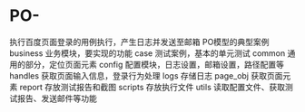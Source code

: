 # PO-
执行百度页面登录的用例执行，产生日志并发送至邮箱
PO模型的典型案例
  business 业务模块，要实现的功能
  case 测试案例，基本的单元测试
  common 通用的部分，定位页面元素
  config 配置模块，日志设置，邮箱设置，路径配置等
  handles 获取页面输入信息，登录行为处理
  logs 存储日志
  page_obj 获取页面元素
  report 存放测试报告和截图
  scripts 存放执行文件
  utils 读取配置文件、获取测试报告、发送邮件等功能
